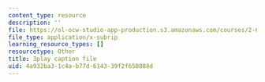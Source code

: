 ```yaml
---
content_type: resource
description: ''
file: https://ol-ocw-studio-app-production.s3.amazonaws.com/courses/2-627-fundamentals-of-photovoltaics-fall-2013/4a932ba31c4ab77d614339f2f650888d_3NQlT1SYpuQ.srt
file_type: application/x-subrip
learning_resource_types: []
resourcetype: Other
title: 3play caption file
uid: 4a932ba3-1c4a-b77d-6143-39f2f650888d
---
```

